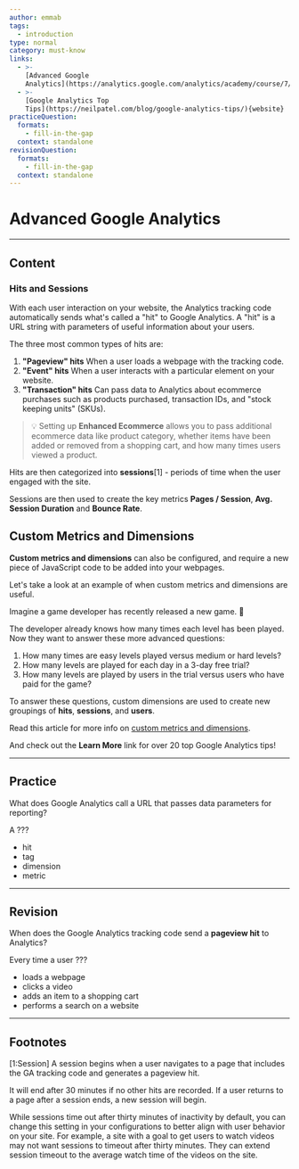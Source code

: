 ```yaml
---
author: emmab
tags:
  - introduction
type: normal
category: must-know
links:
  - >-
    [Advanced Google
    Analytics](https://analytics.google.com/analytics/academy/course/7/unit/1/lesson/1){website}
  - >-
    [Google Analytics Top
    Tips](https://neilpatel.com/blog/google-analytics-tips/){website}
practiceQuestion:
  formats:
    - fill-in-the-gap
  context: standalone
revisionQuestion:
  formats:
    - fill-in-the-gap
  context: standalone
---
```


# Advanced Google Analytics


---

## Content

### Hits and Sessions

With each user interaction on your website, the Analytics tracking code automatically sends what's called a "hit" to Google Analytics. A "hit" is a URL string with parameters of useful information about your users.

The three most common types of hits are:

1. **"Pageview" hits**
   When a user loads a webpage with the tracking code.
2. **"Event" hits**
   When a user interacts with a particular element on your website.
3. **"Transaction" hits**
   Can pass data to Analytics about ecommerce purchases such as products purchased, transaction IDs, and "stock keeping units" (SKUs).

> 💡 Setting up **Enhanced Ecommerce** allows you to pass additional ecommerce data like product category, whether items have been added or removed from a shopping cart, and how many times users viewed a product.

Hits are then categorized into **sessions**[1] - periods of time when the user engaged with the site. 

Sessions are then used to create the key metrics **Pages / Session**, **Avg. Session Duration** and **Bounce Rate**. 

## Custom Metrics and Dimensions

**Custom metrics and dimensions** can also be configured, and require a new piece of JavaScript code to be added into your webpages. 

Let's take a look at an example of when custom metrics and dimensions are useful.

Imagine a game developer has recently released a new game. 👾

The developer already knows how many times each level has been played. Now they want to answer these more advanced questions:

1. How many times are easy levels played versus medium or hard levels?
2. How many levels are played for each day in a 3-day free trial?
3. How many levels are played by users in the trial versus users who have paid for the game?

To answer these questions, custom dimensions are used to create new groupings of **hits**, **sessions**, and **users**.

Read this article for more info on [custom metrics and dimensions](https://support.google.com/analytics/answer/2709828).

And check out the **Learn More** link for over 20 top Google Analytics tips!


---

## Practice

What does Google Analytics call a URL that passes data parameters for reporting?

A ???

- hit
- tag
- dimension
- metric


---

## Revision

When does the Google Analytics tracking code send a **pageview hit** to Analytics?

Every time a user ???

- loads a webpage
- clicks a video
- adds an item to a shopping cart
- performs a search on a website


---

## Footnotes

[1:Session]
A session begins when a user navigates to a page that includes the GA tracking code and generates a pageview hit.

It will end after 30 minutes if no other hits are recorded. If a user returns to a page after a session ends, a new session will begin.

While sessions time out after thirty minutes of inactivity by default, you can change this setting in your configurations to better align with user behavior on your site. For example, a site with a goal to get users to watch videos may not want sessions to timeout after thirty minutes. They can extend session timeout to the average watch time of the videos on the site.
